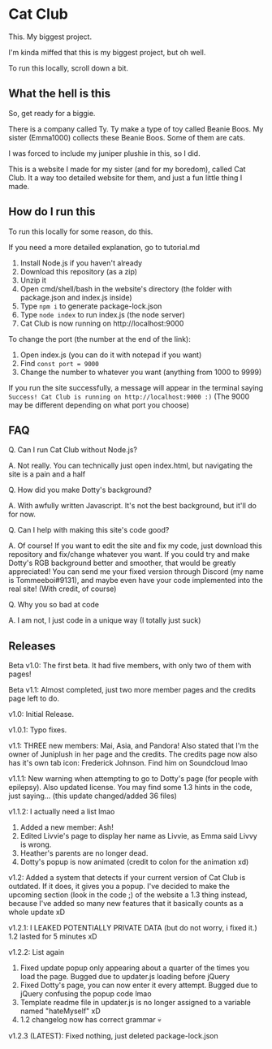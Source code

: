 # Cat Club
This. My biggest project.

I'm kinda miffed that this is my biggest project, but oh well.

To run this locally, scroll down a bit.

## What the hell is this
So, get ready for a biggie.

There is a company called Ty. Ty make a type of toy called Beanie Boos. My sister (Emma1000) collects these Beanie Boos. Some of them are cats.

I was forced to include my juniper plushie in this, so I did.

This is a website I made for my sister (and for my boredom), called Cat Club. It a way too detailed website for them, and just a fun little thing I made.

## How do I run this
To run this locally for some reason, do this.

If you need a more detailed explanation, go to tutorial.md

1. Install Node.js if you haven't already
2. Download this repository (as a zip)
3. Unzip it
4. Open cmd/shell/bash in the website's directory (the folder with package.json and index.js inside)
5. Type `npm i` to generate package-lock.json
6. Type `node index` to run index.js (the node server)
7. Cat Club is now running on http://localhost:9000

To change the port (the number at the end of the link):

1. Open index.js (you can do it with notepad if you want)
2. Find `const port = 9000`
3. Change the number to whatever you want (anything from 1000 to 9999)

If you run the site successfully, a message will appear in the terminal saying `Success! Cat Club is running on http://localhost:9000 :)` (The 9000 may be different depending on what port you choose)

## FAQ
Q. Can I run Cat Club without Node.js?

A. Not really. You can technically just open index.html, but navigating the site is a pain and a half

Q. How did you make Dotty's background?

A. With awfully written Javascript. It's not the best background, but it'll do for now.

Q. Can I help with making this site's code good?

A. Of course! If you want to edit the site and fix my code, just download this repository and fix/change whatever you want. If you could try and make Dotty's RGB background better and smoother, that would be greatly appreciated! You can send me your fixed version through Discord (my name is Tommeeboi#9131), and maybe even have your code implemented into the real site! (With credit, of course)

Q. Why you so bad at code

A. I am not, I just code in a unique way (I totally just suck)

## Releases
Beta v1.0: The first beta. It had five members, with only two of them with pages!

Beta v1.1: Almost completed, just two more member pages and the credits page left to do.

v1.0: Initial Release.

v1.0.1: Typo fixes.

v1.1: THREE new members: Mai, Asia, and Pandora! Also stated that I'm the owner of Juniplush in her page and the credits. The credits page now also has it's own tab icon: Frederick Johnson. Find him on Soundcloud lmao

v1.1.1: New warning when attempting to go to Dotty's page (for people with epilepsy). Also updated license. You may find some 1.3 hints in the code, just saying... (this update changed/added 36 files)

v1.1.2: I actually need a list lmao

1. Added a new member: Ash!
2. Edited Livvie's page to display her name as Livvie, as Emma said Livvy is wrong.
3. Heather's parents are no longer dead.
4. Dotty's popup is now animated (credit to colon for the animation xd)

v1.2: Added a system that detects if your current version of Cat Club is outdated. If it does, it gives you a popup. I've decided to make the upcoming section (look in the code ;) of the website a 1.3 thing instead, because I've added so many new features that it basically counts as a whole update xD

v1.2.1: I LEAKED POTENTIALLY PRIVATE DATA (but do not worry, i fixed it.) 1.2 lasted for 5 minutes xD

v1.2.2: List again

1. Fixed update popup only appearing about a quarter of the times you load the page. Bugged due to updater.js loading before jQuery
2. Fixed Dotty's page, you can now enter it every attempt. Bugged due to jQuery confusing the popup code lmao
3. Template readme file in updater.js is no longer assigned to a variable named "hateMyself" xD
4. 1.2 changelog now has correct grammar :skull:

v1.2.3 (LATEST): Fixed nothing, just deleted package-lock.json